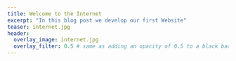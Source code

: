 ```yaml
---
title: Welcome to the Internet
excerpt: "In this blog post we develop our first Website"
teaser: internet.jpg
header:
  overlay_image: internet.jpg
  overlay_filter: 0.5 # same as adding an opacity of 0.5 to a black background
---
```

